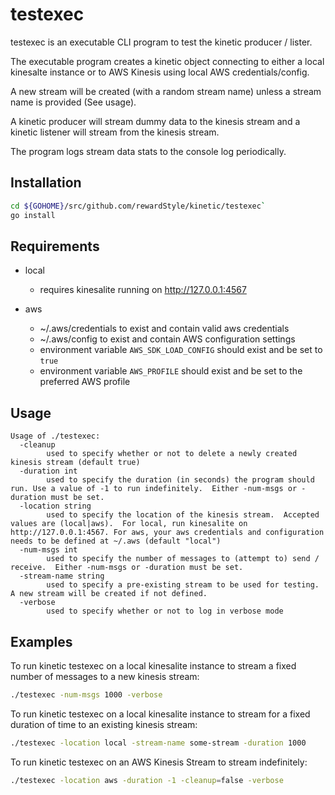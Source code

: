 # testexec
testexec is an executable CLI program to test the kinetic producer / lister.  

The executable program creates a kinetic object connecting to either a local kinesalte instance or to AWS Kinesis using local AWS credentials/config.  

A new stream will be created (with a random stream name) unless a stream name is provided (See usage).

A kinetic producer will stream dummy data to the kinesis stream and a kinetic listener will stream from the kinesis stream.

The program logs stream data stats to the console log periodically.

## Installation
```sh
cd ${GOHOME}/src/github.com/rewardStyle/kinetic/testexec`
go install
```

## Requirements

- local
    - requires kinesalite running on http://127.0.0.1:4567

- aws
    - ~/.aws/credentials to exist and contain valid aws credentials
    - ~/.aws/config to exist and contain AWS configuration settings
    - environment variable `AWS_SDK_LOAD_CONFIG` should exist and be set to `true`
    - environment variable `AWS_PROFILE` should exist and be set to the preferred AWS profile
        

## Usage

```text
Usage of ./testexec:
  -cleanup
    	used to specify whether or not to delete a newly created kinesis stream (default true)
  -duration int
    	used to specify the duration (in seconds) the program should run. Use a value of -1 to run indefinitely.  Either -num-msgs or -duration must be set.
  -location string
    	used to specify the location of the kinesis stream.  Accepted values are (local|aws).  For local, run kinesalite on http://127.0.0.1:4567. For aws, your aws credentials and configuration needs to be defined at ~/.aws (default "local")
  -num-msgs int
    	used to specify the number of messages to (attempt to) send / receive.  Either -num-msgs or -duration must be set.
  -stream-name string
    	used to specify a pre-existing stream to be used for testing.  A new stream will be created if not defined.
  -verbose
    	used to specify whether or not to log in verbose mode
```

## Examples

To run kinetic testexec on a local kinesalite instance to stream a fixed number of messages to a new kinesis stream:
```sh
./testexec -num-msgs 1000 -verbose
```

To run kinetic testexec on a local kinesalite instance to stream for a fixed duration of time to an existing kinesis stream:
```sh
./testexec -location local -stream-name some-stream -duration 1000
```

To run kinetic testexec on an AWS Kinesis Stream to stream indefinitely:
```sh
./testexec -location aws -duration -1 -cleanup=false -verbose
```


